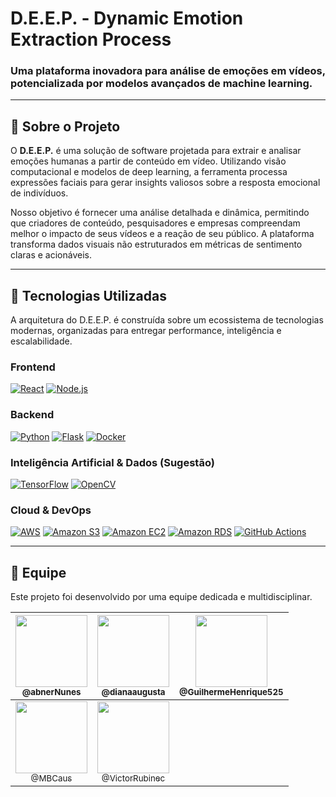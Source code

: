 # D.E.E.P. - Dynamic Emotion Extraction Process

### Uma plataforma inovadora para análise de emoções em vídeos, potencializada por modelos avançados de machine learning.

---

## 🎯 Sobre o Projeto

O **D.E.E.P.** é uma solução de software projetada para extrair e analisar emoções humanas a partir de conteúdo em vídeo. Utilizando visão computacional e modelos de deep learning, a ferramenta processa expressões faciais para gerar insights valiosos sobre a resposta emocional de indivíduos.

Nosso objetivo é fornecer uma análise detalhada e dinâmica, permitindo que criadores de conteúdo, pesquisadores e empresas compreendam melhor o impacto de seus vídeos e a reação de seu público. A plataforma transforma dados visuais não estruturados em métricas de sentimento claras e acionáveis.

---

## 🚀 Tecnologias Utilizadas

A arquitetura do D.E.E.P. é construída sobre um ecossistema de tecnologias modernas, organizadas para entregar performance, inteligência e escalabilidade.

### Frontend
<p align="left">
  <a href="https://reactjs.org/" target="_blank"><img src="https://img.shields.io/badge/react-%2320232a.svg?style=for-the-badge&logo=react&logoColor=%2361DAFB" alt="React"></a>
  <a href="https://nodejs.org" target="_blank"><img src="https://img.shields.io/badge/node.js-6DA55F?style=for-the-badge&logo=node.js&logoColor=white" alt="Node.js"></a>
</p>

### Backend
<p align="left">
  <a href="https://www.python.org" target="_blank"><img src="https://img.shields.io/badge/python-3670A0?style=for-the-badge&logo=python&logoColor=ffdd54" alt="Python"></a>
  <a href="https://flask.palletsprojects.com/" target="_blank"><img src="https://img.shields.io/badge/flask-%23000.svg?style=for-the-badge&logo=flask&logoColor=white" alt="Flask"></a>
  <a href="https://www.docker.com/" target="_blank"><img src="https://img.shields.io/badge/docker-%230db7ed.svg?style=for-the-badge&logo=docker&logoColor=white" alt="Docker"></a>
</p>

### Inteligência Artificial & Dados (Sugestão)
<p align="left">
  <a href="https://www.tensorflow.org" target="_blank"><img src="https://img.shields.io/badge/TensorFlow-%23FF6F00.svg?style=for-the-badge&logo=TensorFlow&logoColor=white" alt="TensorFlow"></a>
  <a href="https://opencv.org/" target="_blank"><img src="https://img.shields.io/badge/OpenCV-5C3EE8?style=for-the-badge&logo=opencv&logoColor=white" alt="OpenCV"></a>
</p>

### Cloud & DevOps
<p align="left">
  <a href="https://aws.amazon.com/" target="_blank"><img src="https://img.shields.io/badge/AWS-%23FF9900.svg?style=for-the-badge&logo=amazon-aws&logoColor=white" alt="AWS"></a>
  <a href="https://aws.amazon.com/s3/" target="_blank"><img src="https://img.shields.io/badge/Amazon%20S3-569A31?style=for-the-badge&logo=amazon-s3&logoColor=white" alt="Amazon S3"></a>
  <a href="https://aws.amazon.com/ec2/" target="_blank"><img src="https://img.shields.io/badge/Amazon%20EC2-FF9900?style=for-the-badge&logo=amazon-ec2&logoColor=white" alt="Amazon EC2"></a>
  <a href="https://aws.amazon.com/rds/" target="_blank"><img src="https://img.shields.io/badge/Amazon%20RDS-527FFF?style=for-the-badge&logo=amazon-rds&logoColor=white" alt="Amazon RDS"></a>
  <a href="https://github.com/features/actions" target="_blank"><img src="https://img.shields.io/badge/GitHub%20Actions-2088FF?style=for-the-badge&logo=github-actions&logoColor=white" alt="GitHub Actions"></a>
</p>

---

## 👥 Equipe

Este projeto foi desenvolvido por uma equipe dedicada e multidisciplinar.

| [<img src="https://avatars.githubusercontent.com/abnerNunes" width="115"><br><sub>@abnerNunes</sub>](https://github.com/abnerNunes) | [<img src="https://avatars.githubusercontent.com/dianaaugusta" width="115"><br><sub>@dianaaugusta</sub>](https://github.com/dianaaugusta) | [<img src="https://avatars.githubusercontent.com/GuilhermeHenrique525" width="115"><br><sub>@GuilhermeHenrique525</sub>](https://github.com/GuilhermeHenrique525) |
| :---: | :---: | :---: |
| [<img src="https://avatars.githubusercontent.com/MBCaus" width="115"><br><sub>@MBCaus</sub>](https://github.com/MBCaus) | [<img src="https://avatars.githubusercontent.com/VictorRubinec" width="115"><br><sub>@VictorRubinec</sub>](https://github.com/VictorRubinec) | |